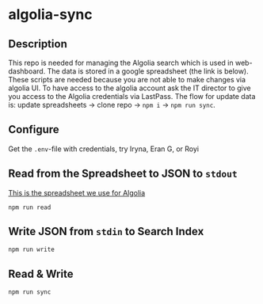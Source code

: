 # algolia-sync

## Description
This repo is needed for managing the Algolia search which is used in web-dashboard. The data is stored in a google spreadsheet (the link is below). These scripts are needed because you are not able to make changes via algolia UI. To have access to the algolia account ask the IT director to give you access to the Algolia credentials via LastPass. The flow for update data is: update spreadsheets -> clone repo -> `npm i` -> `npm run sync`.

## Configure

Get the `.env`-file with credentials, try Iryna, Eran G, or Royi

## Read from the Spreadsheet to JSON to `stdout`
[This is the spreadsheet we use for Algolia](https://docs.google.com/spreadsheets/d/1kbldcLdvljR-Bi8mynecmOTolV53GhFhB6HzSA88PUE/edit#gid=0)
```
npm run read
```

## Write JSON from `stdin` to Search Index

```
npm run write
```

## Read & Write

```
npm run sync
```
